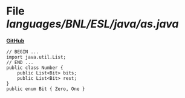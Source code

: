 # File _languages/BNL/ESL/java/as.java_
**[GitHub](https://github.com/softlang/yas/blob/master/languages/BNL/ESL/java/as.java)**
```
// BEGIN ...
import java.util.List;
// END ...
public class Number {
    public List<Bit> bits;
    public List<Bit> rest;
}
public enum Bit { Zero, One }
```
